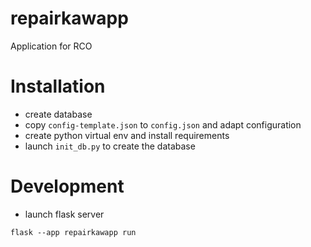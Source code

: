 # repairkawapp
Application for RCO

# Installation

* create database
* copy `config-template.json` to `config.json` and adapt configuration
* create python virtual env and install requirements
* launch `init_db.py` to create the database

# Development

* launch flask server

```
flask --app repairkawapp run
```
